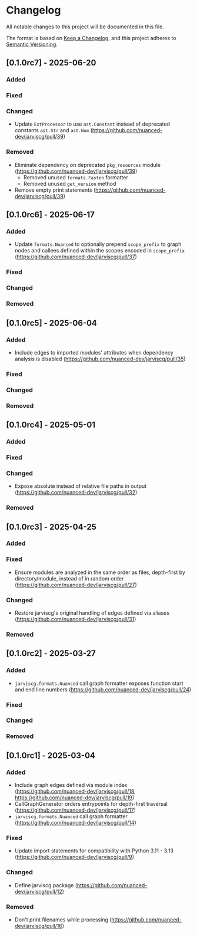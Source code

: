 # Changelog

All notable changes to this project will be documented in this file.

The format is based on [Keep a Changelog](https://keepachangelog.com/en/1.1.0/),
and this project adheres to [Semantic Versioning](https://semver.org/spec/v2.0.0.html).

## [0.1.0rc7] - 2025-06-20

### Added

### Fixed

### Changed

- Update `ExtProcessor` to use `ast.Constant` instead of deprecated constants `ast.Str` and `ast.Num` (https://github.com/nuanced-dev/jarviscg/pull/39)

### Removed

- Eliminate dependency on deprecated `pkg_resources` module (https://github.com/nuanced-dev/jarviscg/pull/39)
  - Removed unused `formats.Fasten` formatter
  - Removed unused `get_version` method
- Remove empty print statements (https://github.com/nuanced-dev/jarviscg/pull/39)

## [0.1.0rc6] - 2025-06-17

### Added

- Update `formats.Nuanced` to optionally prepend `scope_prefix` to graph nodes and callees defined within the scopes encoded in `scope_prefix` (https://github.com/nuanced-dev/jarviscg/pull/37)

### Fixed

### Changed

### Removed

## [0.1.0rc5] - 2025-06-04

### Added

- Include edges to imported modules' attributes when dependency analysis is disabled (https://github.com/nuanced-dev/jarviscg/pull/35)

### Fixed

### Changed

### Removed

## [0.1.0rc4] - 2025-05-01

### Added

### Fixed

### Changed

- Expose absolute instead of relative file paths in output (https://github.com/nuanced-dev/jarviscg/pull/32)

### Removed

## [0.1.0rc3] - 2025-04-25

### Added

### Fixed

- Ensure modules are analyzed in the same order as files, depth-first by directory/module, instead of in random order (https://github.com/nuanced-dev/jarviscg/pull/27)

### Changed

- Restore jarviscg's original handling of edges defined via aliases (https://github.com/nuanced-dev/jarviscg/pull/31)

### Removed

## [0.1.0rc2] - 2025-03-27

### Added

- `jarviscg.formats.Nuanced` call graph formatter exposes function start and end line numbers (https://github.com/nuanced-dev/jarviscg/pull/24)

### Fixed

### Changed

### Removed

## [0.1.0rc1] - 2025-03-04

### Added

- Include graph edges defined via module index (https://github.com/nuanced-dev/jarviscg/pull/18, https://github.com/nuanced-dev/jarviscg/pull/19)
- CallGraphGenerator orders entrypoints for depth-first traversal (https://github.com/nuanced-dev/jarviscg/pull/17)
- `jarviscg.formats.Nuanced` call graph formatter (https://github.com/nuanced-dev/jarviscg/pull/14)

### Fixed

- Update import statements for compatibility with Python 3.11 - 3.13 (https://github.com/nuanced-dev/jarviscg/pull/9)

### Changed

- Define jarviscg package (https://github.com/nuanced-dev/jarviscg/pull/12)

### Removed

- Don't print filenames while processing (https://github.com/nuanced-dev/jarviscg/pull/16)
